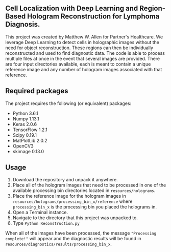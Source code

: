 ## Cell Localization with Deep Learning and Region-Based Hologram Reconstruction for Lymphoma Diagnosis.

This project was created by Matthew W. Allen for Partner's Healthcare. We leverage Deep Learning to detect cells in holographic images without the need for object reconstruction. These regions can then be individually reconstructed and used to find diagnostic data. The code is able to process multiple files at once in the event that several images are provided. There are four input directories available, each is meant to contain a unique reference image and any number of hologram images associated with that reference.

## Required packages
The project requires the following (or equivalent) packages:
- Python 3.6.1
- Numpy 1.13.1
- Keras 2.0.6
- TensorFlow 1.2.1
- Scipy 0.19.1
- MatPlotLib 2.0.2
- OpenCV3
- skimage 0.13.0


## Usage
1. Download the repository and unpack it anywhere.
2. Place all of the hologram images that need to be processed in one of the available processing bin directories located in ```resources/holograms```.
3. Place the reference image for the hologram images in ```resources/holograms/processing_bin_x/reference``` where ```processing_bin_x``` is the processing bin you placed the holograms in.
4. Open a Terminal instance.
5. Navigate to the directory that this project was unpacked to.
6. Type ```Python Reconstruction.py```

When all of the images have been processed, the message ```"Processing complete!"``` will appear and the diagnostic results will be found in ```resources/diagnostics/results/processing_bin_x```.
